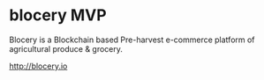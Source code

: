 # blocery MVP

Blocery is a Blockchain based Pre-harvest e-commerce platform of agricultural produce & grocery.

http://blocery.io 

